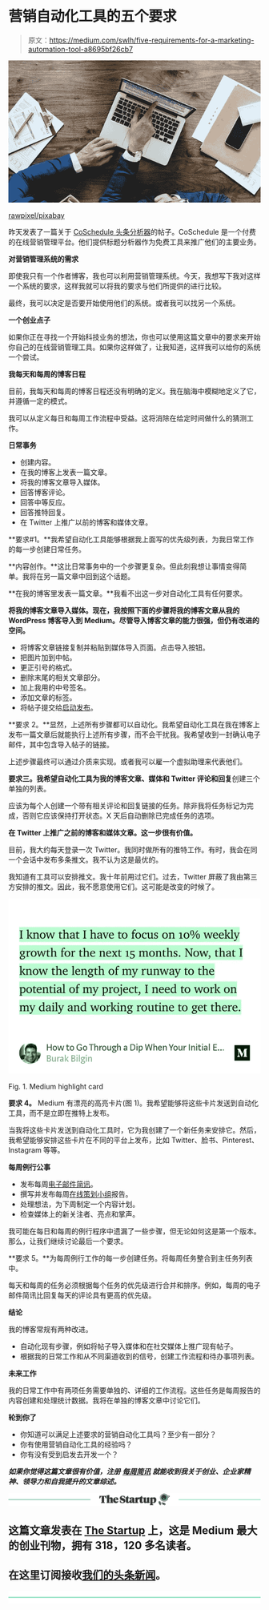 # 营销自动化工具的五个要求

> 原文：<https://medium.com/swlh/five-requirements-for-a-marketing-automation-tool-a8695bf26cb7>

![](img/24dd3d89178dce9105a7b9e8d7d5469f.png)

[rawpixel/pixabay](https://pixabay.com/en/business-paper-aerial-america-3324394/)

昨天发表了一篇关于 [CoSchedule 头条分析器](https://ideavisionaction.com/blogging/how-accurate-is-coschedule-headline-analyzer/)的帖子。CoSchedule 是一个付费的在线营销管理平台。他们提供标题分析器作为免费工具来推广他们的主要业务。

**对营销管理系统的需求**

即使我只有一个作者博客，我也可以利用营销管理系统。今天，我想写下我对这样一个系统的要求，这样我就可以将我的要求与他们所提供的进行比较。

最终，我可以决定是否要开始使用他们的系统。或者我可以找另一个系统。

**一个创业点子**

如果你正在寻找一个开始科技业务的想法，你也可以使用这篇文章中的要求来开始你自己的在线营销管理工具。如果你这样做了，让我知道，这样我可以给你的系统一个尝试。

**我每天和每周的博客日程**

目前，我每天和每周的博客日程还没有明确的定义。我在脑海中模糊地定义了它，并遵循一定的模式。

我可以从定义每日和每周工作流程中受益。这将消除在给定时间做什么的猜测工作。

**日常事务**

*   创建内容。
*   在我的博客上发表一篇文章。
*   将我的博客文章导入媒体。
*   回答博客评论。
*   回答中等反应。
*   回答推特回复。
*   在 Twitter 上推广以前的博客和媒体文章。

**要求#1。**我希望自动化工具能够根据我上面写的优先级列表，为我日常工作的每一步创建日常任务。

**内容创作。**这比日常事务中的一个步骤更复杂。但此刻我想让事情变得简单。我将在另一篇文章中回到这个话题。

**在我的博客里发表一篇文章。**我看不出这一步对自动化工具有任何要求。

**将我的博客文章导入媒体。现在，我按照下面的步骤将我的博客文章从我的 WordPress 博客导入到 Medium。尽管导入博客文章的能力很强，但仍有改进的空间。**

*   将博客文章链接复制并粘贴到媒体导入页面。点击导入按钮。
*   把图片加到中帖。
*   更正引号的格式。
*   删除末尾的相关文章部分。
*   加上我用的中号签名。
*   添加文章的标签。
*   将帖子提交给[启动发布](https://medium.com/swlh)。

**要求 2。**显然，上述所有步骤都可以自动化。我希望自动化工具在我在博客上发布一篇文章后就能执行上述所有步骤，而不会干扰我。我希望收到一封确认电子邮件，其中包含导入帖子的链接。

上述步骤最终可以通过介质来实现。或者我可以雇一个虚拟助理来代表他们。

**要求三。**我希望自动化工具为我的**博客文章、媒体和 Twitter 评论和回复**创建三个单独的列表。

应该为每个人创建一个带有相关评论和回复链接的任务。除非我将任务标记为完成，否则它应该保持打开状态。X 天后自动删除已完成任务的选项。

**在 Twitter 上推广之前的博客和媒体文章。这一步很有价值。**

目前，我大约每天登录一次 Twitter。我同时做所有的推特工作。有时，我会在同一个会话中发布多条推文。我不认为这是最优的。

我知道有工具可以安排推文。我十年前用过它们。过去，Twitter 屏蔽了我由第三方安排的推文。因此，我不愿意使用它们。这可能是改变的时候了。

![](img/763e4856780b59b2be29b0899f0aadd8.png)

Fig. 1\. Medium highlight card

**要求 4。** Medium 有漂亮的高亮卡片(图 1)。我希望能够将这些卡片发送到自动化工具，而不是立即在推特上发布。

当我将这些卡片发送到自动化工具时，它为我创建了一个新任务来安排它。然后，我希望能够安排这些卡片在不同的平台上发布，比如 Twitter、脸书、Pinterest、Instagram 等等。

**每周例行公事**

*   发布每周[电子邮件简讯](https://ideavisionaction.com/email-newsletter/)。
*   撰写并发布每周[在线策划小组](https://ideavisionaction.com/entrepreneurship/this-simple-practice-will-multiply-your-knowledge-and-creative-ideas/)报告。
*   处理想法，为下周制定一个内容计划。
*   检查媒体上的新关注者、亮点和掌声。

我可能在每日和每周的例行程序中遗漏了一些步骤，但无论如何这是第一个版本。那么，让我们继续讨论最后一个要求。

**要求 5。**为每周例行工作的每一步创建任务。将每周任务整合到主任务列表中。

每天和每周的任务必须根据每个任务的优先级进行合并和排序。例如，每周的电子邮件简讯比回复每天的评论具有更高的优先级。

**结论**

我的博客常规有两种改进。

*   自动化现有步骤，例如将帖子导入媒体和在社交媒体上推广现有帖子。
*   根据我的日常工作和从不同渠道收到的信号，创建工作流程和待办事项列表。

**未来工作**

我的日常工作中有两项任务需要单独的、详细的工作流程。这些任务是每周报告的内容创建和处理统计数据。我将在单独的博客文章中讨论它们。

**轮到你了**

*   你知道可以满足上述要求的营销自动化工具吗？至少有一部分？
*   你有使用营销自动化工具的经验吗？
*   你有没有受到启发去开发一个？

***如果你觉得这篇文章很有价值，注册*** [***每周简讯***](https://ideavisionaction.com/email-newsletter/) ***就能收到我关于创业、企业家精神、领导力和自我提升的文章综述。***

[![](img/308a8d84fb9b2fab43d66c117fcc4bb4.png)](https://medium.com/swlh)

## 这篇文章发表在 [The Startup](https://medium.com/swlh) 上，这是 Medium 最大的创业刊物，拥有 318，120 多名读者。

## 在这里订阅接收[我们的头条新闻](http://growthsupply.com/the-startup-newsletter/)。

[![](img/b0164736ea17a63403e660de5dedf91a.png)](https://medium.com/swlh)